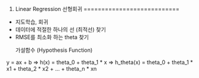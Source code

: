 1. Linear Regression 선형회귀
===========================
- 지도학습, 회귀
- 데이터에 적절한 하나의 선 (최적선) 찾기
- RMSE를 최소화 하는 theta 찾기

<ul> 가설함수 (Hypothesis Function) </ul>
   y = ax + b    =>   h(x) = theta_0 + theta_1 * x   => h_theta(x) = theta_0 + theta_1 * x1 + theta_2 * x2 + ... + theta_n * xn
   
